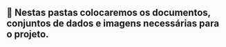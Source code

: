 ## 💾 Nestas pastas colocaremos os documentos, conjuntos de dados e imagens necessárias para o projeto.
